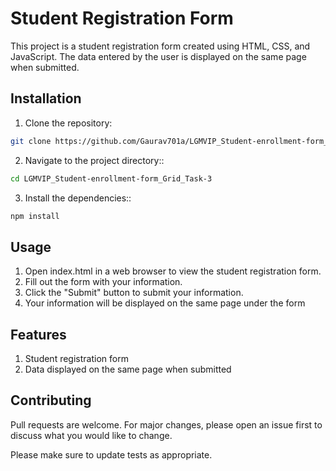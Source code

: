# Student Registration Form

This project is a student registration form created using HTML, CSS, and JavaScript. The data entered by the user is displayed on the same page when submitted.

## Installation

1) Clone the repository:

```bash
git clone https://github.com/Gaurav701a/LGMVIP_Student-enrollment-form_Grid_Task-3.git
```

2) Navigate to the project directory::

```bash
cd LGMVIP_Student-enrollment-form_Grid_Task-3
```

3) Install the dependencies::

```bash
npm install
```
## Usage
1) Open index.html in a web browser to view the student registration form.
2) Fill out the form with your information.
3) Click the "Submit" button to submit your information.
4) Your information will be displayed on the same page under the form

## Features
1) Student registration form
2) Data displayed on the same page when submitted

## Contributing

Pull requests are welcome. For major changes, please open an issue first
to discuss what you would like to change.

Please make sure to update tests as appropriate.
